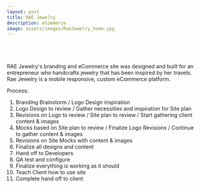 ```yaml
---
layout: post
title: RAE Jewelry
description: eCommerce
image: assets/images/RaeJewelry_home.jpg
---
```

<span class="image fit"><img src="{{ site.baseurl }}/assets/images/RaeJewelry_shop.jpg" alt=""/></span>

<span class="image fit"><img src="{{ site.baseurl}}/assets/images/RaeJewelry_productdetails.jpg" alt=""/>
</span>

<span class="image fit"><img src="{{ site.baseurl }}/assets/images/RaeJewelry_about.jpg" alt="" /></span>

<span class="image fit"><img src="{{ site.baseurl }}/assets/images/RaeJewelry_contact.jpg" alt="" /></span>

RAE Jewelry's branding and eCommerce site was designed and built for an entrepreneur who handcrafts jewelry that has been inspired by her travels. Rae Jewelry is a mobile responsive, custom eCommerce platform.

Process:
1. Branding Brainstorm / Logo Design inspiration<br>
2. Logo Design to review / Gather necessities and inspiration for Site plan<br>
3. Revisions on Logo to review / Site plan to review / Start gathering client content & images<br>
4. Mocks based on Site plan to review / Finalize Logo Revisions / Continue to gather content & images<br>
5. Revisions on Site Mocks with content & images<br>
6. Finalize all designs and content<br>
7. Hand off to Developers<br>
8. QA test and configure<br> 
9. Finalize everything is working as it should<br>
10. Teach Client how to use site<br>
11. Complete hand off to client

